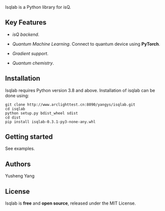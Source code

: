 Isqlab is a Python library for isQ.

## Key Features

- *isQ backend.*

- *Quantum Machine Learning*. Connect to quantum device using **PyTorch**.

- *Gradient support*.

- *Quantum chemistry*.

## Installation

Isqlab requires Python version 3.8 and above. Installation of isqlab can be done using:

```console
git clone http://www.arclighttest.cn:8090/yangys/isqlab.git
cd isqlab
python setup.py bdist_wheel sdist
cd dist
pip install isqlab-0.3.1-py3-none-any.whl
```

## Getting started

See examples.

## Authors

Yusheng Yang

## License

Isqlab is **free** and **open source**, released under the MIT License.
